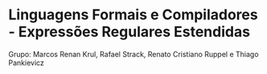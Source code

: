 # Linguagens Formais e Compiladores - Expressões Regulares Estendidas

Grupo: Marcos Renan Krul, Rafael Strack, Renato Cristiano Ruppel e Thiago Pankievicz
